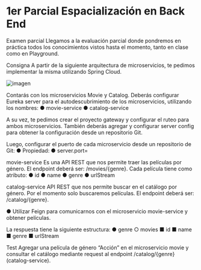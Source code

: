 # 1er Parcial Espacialización en Back End

Examen parcial
Llegamos a la evaluación parcial donde pondremos en práctica todos los conocimientos
vistos hasta el momento, tanto en clase como en Playground. 


Consigna
A partir de la siguiente arquitectura de microservicios, te pedimos implementar la misma
utilizando Spring Cloud.

![imagen](https://user-images.githubusercontent.com/82984433/187094254-68bd68fe-56e8-434c-aae8-327b06b053e8.png)


Contarás con los microservicios Movie y Catalog. Deberás configurar Eureka server para el
autodescubrimiento de los microservicios, utilizando los nombres:
● movie-service
● catalog-service

A su vez, te pedimos crear el proyecto gateway y configurar el ruteo para ambos
microservicios. También deberás agregar y configurar server config para obtener la
configuración desde un repositorio Git.

Luego, configurar el puerto de cada microservicio desde un repositorio de Git:
● Propiedad:
● server.port=

movie-service
Es una API REST que nos permite traer las películas por género. El endpoint deberá ser:
/movies/{genre}. Cada película tiene como atributo:
● id
● name
● genre
● urlStream

catalog-service
API REST que nos permite buscar en el catálogo por género. Por el momento solo
buscaremos películas. El endpoint deberá ser: /catalog/{genre}.

● Utilizar Feign para comunicarnos con el microservicio movie-service y
obtener películas.


La respuesta tiene la siguiente estructura:
● genre
  ○ movies
    ■ id
    ■ name
    ■ genre
    ■ urlStream

Test
Agregar una película de género “Acción” en el microservicio movie y consultar el catálogo
mediante request al endpoint /catalog/{genre} (catalog-service).
